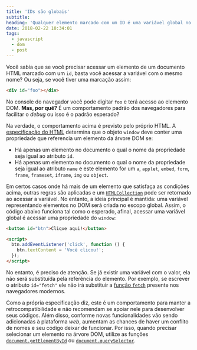 ```yaml
---
title: 'IDs são globais'
subtitle:
heading: 'Qualquer elemento marcado com um ID é uma variável global no documento'
date: 2018-02-22 10:34:01
tags:
  - javascript
  - dom
  - post
---
```


Você sabia que se você precisar acessar um elemento de um documento HTML marcado
com um `id`, basta você acessar a variável com o mesmo nome? Ou seja, se você
tiver uma marcação assim:

```html
<div id="foo"></div>
```

No console do navegador você pode digitar `foo` e terá acesso ao elemento DOM.
**Mas, por quê?** É um comportamento padrão dos navegadores para
facilitar o _debug_ ou isso é o padrão esperado?

Na verdade, o comportamento acima é previsto pelo próprio HTML. A
[especificação do HTML](https://html.spec.whatwg.org/#named-access-on-the-window-object)
determina que o objeto `window` deve conter uma propriedade que referencia um
elemento da árvore DOM se:

- Há apenas um elemento no documento o qual o nome da propriedade seja igual ao
  atributo `id`.
- Há apenas um elemento no documento o qual o nome da propriedade seja igual ao
  atributo `name` e este elemento for um `a`, `applet`, `embed`, `form`,
  `frame`, `frameset`, `iframe`, `img` ou `object`.

Em certos casos onde há mais de um elemento que satisfaça as condições acima,
outras regras são aplicadas e um
[`HTMLCollection`](https://developer.mozilla.org/pt-BR/docs/Web/API/HTMLCollection)
pode ser retornado ao acessar a variável. No entanto, a ideia principal é
mantida: uma variável representando elementos no DOM será criada no escopo
global. Assim, o código abaixo funciona tal como o esperado, afinal, acessar uma
variável global é acessar uma propriedade do `window`:

```html
<button id="btn">Clique aqui!</button>

<script>
  btn.addEventListener('click', function () {
    btn.textContent = 'Você clicou!';
  });
</script>
```

No entanto, é preciso de atenção. Se já existir uma variável com o valor, ela
não será substituída pela referência do elemento. Por exemplo, se escrever o
atributo `id="fetch"` ele não irá substituir a
[função `fetch`](https://developer.mozilla.org/pt-BR/docs/Web/API/Fetch_API)
presente nos navegadores modernos.

Como a própria especificação diz, este é um comportamento para manter a
retrocompatibilidade e não recomendam se apoiar nele para desenvolver seus
códigos. Além disso, conforme novas funcionalidades vão sendo adicionadas à
plataforma _web_, aumentam as chances de haver um conflito de nomes e seu código
deixar de funcionar. Por isso, quando precisar selecionar um elemento na árvore
DOM, utilize as funções
[`document.getElementById`](https://developer.mozilla.org/pt-BR/docs/Web/API/Document/getElementById)
ou
[`document.querySelector`](https://developer.mozilla.org/pt-BR/docs/Web/API/Document/querySelector).
